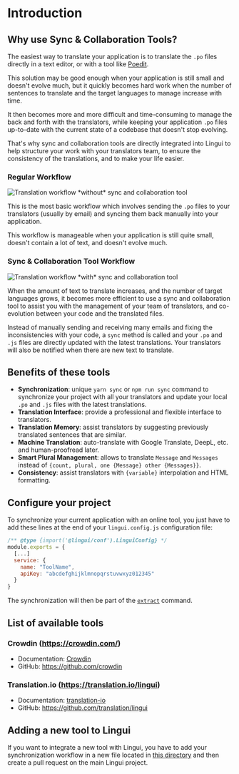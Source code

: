 # Introduction

## Why use Sync & Collaboration Tools?

The easiest way to translate your application is to translate the `.po` files directly in a text editor, or with a tool like [Poedit](https://poedit.net).

This solution may be good enough when your application is still small and doesn't evolve much, but it quickly becomes hard work when the number of sentences to translate and the target languages to manage increase with time.

It then becomes more and more difficult and time-consuming to manage the back and forth with the translators, while keeping your application `.po` files up-to-date with the current state of a codebase that doesn't stop evolving.

That's why sync and collaboration tools are directly integrated into Lingui to help structure your work with your translators team, to ensure the consistency of the translations, and to make your life easier.

### Regular Workflow

![Translation workflow \*without\* sync and collaboration tool](/img/docs/without-collaboration-tool.png)

This is the most basic workflow which involves sending the `.po` files to your translators (usually by email) and syncing them back manually into your application.

This workflow is manageable when your application is still quite small, doesn't contain a lot of text, and doesn't evolve much.

### Sync & Collaboration Tool Workflow

![Translation workflow \*with\* sync and collaboration tool](/img/docs/with-collaboration-tool.png)

When the amount of text to translate increases, and the number of target languages grows, it becomes more efficient to use a sync and collaboration tool to assist you with the management of your team of translators, and co-evolution between your code and the translated files.

Instead of manually sending and receiving many emails and fixing the inconsistencies with your code, a `sync` method is called and your `.po` and `.js` files are directly updated with the latest translations. Your translators will also be notified when there are new text to translate.

## Benefits of these tools

-   **Synchronization**: unique `yarn sync` or `npm run sync` command to synchronize your project with all your translators and update your local `.po` and `.js` files with the latest translations.
-   **Translation Interface**: provide a professional and flexible interface to translators.
-   **Translation Memory**: assist translators by suggesting previously translated sentences that are similar.
-   **Machine Translation**: auto-translate with Google Translate, DeepL, etc. and human-proofread later.
-   **Smart Plural Management**: allows to translate `Message` and `Messages` instead of `{count, plural, one {Message} other {Messages}}`.
-   **Consistency**: assist translators with `{variable}` interpolation and HTML formatting.

## Configure your project

To synchronize your current application with an online tool, you just have to add these lines at the end of your `lingui.config.js` configuration file:

```js title="lingui.config.js"
/** @type {import('@lingui/conf').LinguiConfig} */
module.exports = {
  [...]
  service: {
    name: "ToolName",
    apiKey: "abcdefghijklmnopqrstuvwxyz012345"
  }
}

```

The synchronization will then be part of the [`extract`](/docs/ref/cli.md#extract) command.

## List of available tools

### Crowdin (<https://crowdin.com/>)

-   Documentation: [Crowdin](/docs/tools/crowdin.md)
-   GitHub: <https://github.com/crowdin>

### Translation.io (<https://translation.io/lingui>)

-   Documentation: [translation-io](/docs/tools/translation-io.md)
-   GitHub: <https://github.com/translation/lingui>

## Adding a new tool to Lingui

If you want to integrate a new tool with Lingui, you have to add your synchronization workflow in a new file located in [this directory](https://github.com/lingui/js-lingui/tree/main/packages/cli/src/services) and then create a pull request on the main Lingui project.
